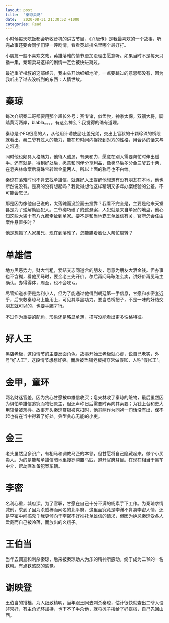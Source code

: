 ```yaml
---
layout: post
title:  "秦琼卖马"
date:   2020-08-31 21:30:52 +1000
categories: Read 
---
```


小时候每天吃饭都会听收音机的讲古节目，《兴唐传》是我最喜欢的一个故事，听完故事还要会同学们评一评剧情，看看英雄排名里哪个最好打。

小朋友一般不喜欢文戏，英雄落难的情节更加没理由愿意听。如果当时不是每天只播一集，秦琼卖马这样的剧情一定会被快进跳过。

最近重听楷叔的这部经典，我由头开始细细地听，一点要跳过的意思都没有，因为我听出了过去没听到的东西：人情世故。

秦琼
======
每次介绍秦二哥都要用那个超长外号：赛专诸，似孟尝，神拳太保，双锏大将，脚踏黄河两岸，blabla。。。。有这么神么？我觉得的确有道理。

秦琼是个EQ很高的人，从他用计诱使屈吐盖兄弟，交出上官狄的十颗珍珠的桥段就看出，秦二爷有过人的能力，能在短时间内捉摸到对方的性格，用合适的话来与之沟通。

同时他也颇具人格魅力，他待人诚恳，有亲和力，愿意在别人需要帮忙时伸出缓手。还有就是，得到好处后，愿意和同伴分享利益，像卖马后多分金三爷五十两，在皂夹林命案后将珠宝转赠金童两人。所以上面的称号也不白给。

秦琼在落难时也不肯去找单雄信，就连好人王提醒他想想有没有朋友在本地，他也断然说没有。是真的没有想起吗？我觉得想他这样精明又多年办案经验的公差，不可能会忘记。

那是因为像他自己说的，太落魄而没脸面去投靠？我看不完全是，主要是他来天堂县是为了递解劫匪犯人。二爷碰巧破了的这悬案，人犯就是来自单家的地盘，他心知这些大盗十有八九都牵扯到单家。要不是和当地霸王单雄信有关，官府怎会任由案件悬置多时？

他是想抓了人家弟兄，现在到落难了，怎能腆着脸让人帮忙周转？

单雄信
======
地方黑恶势力，财大气粗，爱结交志同道合的朋友，愿意为朋友大洒金钱。但办事也不含糊，看他买马时，要金老三先开价，尔后再问马鞍怎么卖，讲好价再见马主确认。办得得体，周至，也不会吃亏。

尽管知道李密是势利小人，但为了能通过他得到朝廷第一手信息，甘愿和李密套近乎，后来救秦琼马上能用上，可见其厚黑功力。要当总桥把子，不是一味的好结交朋友就可以的，也要手腕才行。

不过作为重要的配角，形象还是略显单薄，描写没能看出更多性格特征。

好人王
======
黑店老板，这段情节的主要反面角色。故事开始王老板就心虚，说自己老实，外号"好人王"，这段情节想想好笑。而后被当铺老板揭穿常做假账，人称"假帐王"。

金甲，童环
======
两名财迷官差，因为贪心甘愿被单雄信收买；皂夹林收了秦琼的赃物，最后虽然因为惧怕单雄信追究而物归原主，但还声称日后需要时再向其索要；为钱上台和史大用较量被羞辱。故事开头秦琼赏银被克扣时，他哥两作为同袍一句话没有出，保不起也有在当中得着了好处。典型贪心无能的小吏。

金三
======
老头虽然见多识广，有相马和调教马匹的本领，但甘愿将自己隐藏起来，做个小买卖人。为的是能帮单雄信暗地里搜罗购置马匹，避开官府耳目。在现在相当于黑车中介，帮劫匪准备犯案车辆。

李密
======
名利心重，城府深。为了官职，甘愿在自己十分不满的杨素手下工作。为秦琼求情减刑，求到了因为杀威棒而闻名的北平府，这里面究竟是李渊不肯卖李密人情，还是李密中间搞鬼？我更倾向于李密不好推托单雄信的请求，但因为妒忌秦琼受各人爱戴而自己被冷落，而放出的幺蛾子。

王伯当
======
当年去调查和刺杀秦琼，后来被秦琼助人为乐的精神所感动，终于成为二爷的一名铁粉。有点铁憨憨的感觉。

谢映登
======
王伯当的搭档，为人细致精明，当年跟王同去刺杀秦琼，估计很快就查出二爷人设非常好，有主角光环加持，也下不了手杀他，就将摊子撂给了好搭档，自己先回山西。
